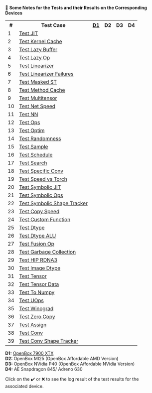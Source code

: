 :book: **Some Notes for the Tests and their Results on the Corresponding Devices**

<!-- - [Test JIT](test_jit.md)
- [Test Kernel Cache](test_kernel_cache.md)
- [Test Lazy Buffer](test_lazy_buffer.md)
- [Test Lazy Op](test_lazyop.md)
- [Test Linearizer](test_linearizer.md)
- [Test Linearizer Failures](test_linearizer_failures.md)
- [Test Masked ST](test_masked_st.md)
- [Test Method Cache](test_method_cache.md)
- [Test Multitensor](test_multitensor.md)
- [Test Net Speed](test_net_speed.md)
- [Test NN](test_nn.md)
- [Test Ops](test_ops.md)
- [Test Optim](test_optim.md)
- [Test Randomness](test_randomness.md)
- [Test Sample](test_sample.md)
- [Test Schedule](test_schedule.md)
- [Test Search](test_search.md)
- [Test Specific Conv](test_specific_conv.md)
- [Test Speed vs Torch](test_speed_v_torch.md)
- [Test Symbolic JIT](test_symbolic_jit.md)
- [Test Symbolic Ops](test_symbolic_ops.md)
- [Test Symbolic Shape Tracker](test_symbolic_shapetracker.md)
- [Test Copy Speed](test_copy_speed.md)
- [Test Custom Function](test_custom_function.md)
- [Test Dtype](test_dtype.md)
- [Test Dtype ALU](test_dtype_alu.md)
- [Test Fusion Op](test_fusion_op.md)
- [Test Garbage Collection](test_gc.md)
- [Test HIP RDNA3](test_hip_rdna3.md)
- [Test Image Dtype](test_image_dtype.md)
- [Test Tensor](test_tensor.md)
- [Test Tensor Data](test_tensor_data.md)
- [Test To Numpy](test_to_numpy.md)
- [Test UOps](test_uops.md)
- [Test Winograd](test_winograd.md)
- [Test Zero Copy](test_zero_copy.md)
- [Test Assign](test_assign.md)
- [Test Conv](test_conv.md)
- [Test Conv Shape Tracker](test_conv_shapetracker.md) -->

<table>
  <tr>
    <th>#</th>
    <th>Test Case</th>
    <th><a href="d1_inxiG.log">D1</a></th>
    <th>D2</th>
    <th>D3</th>
    <th>D4</th>
  </tr>
  <tr><td>1</td><td><a href="test_jit.md">Test JIT</a></td></tr>
  <tr><td>2</td><td><a href="test_kernel_cache.md">Test Kernel Cache</a></td></tr>
  <tr><td>3</td><td><a href="test_lazy_buffer.md">Test Lazy Buffer</a></td></tr>
  <tr><td>4</td><td><a href="test_lazyop.md">Test Lazy Op</a></td></tr>
  <tr><td>5</td><td><a href="test_linearizer.md">Test Linearizer</a></td></tr>
  <tr><td>6</td><td><a href="test_linearizer_failures.md">Test Linearizer Failures</a></td></tr>
  <tr><td>7</td><td><a href="test_masked_st.md">Test Masked ST</a></td></tr>
  <tr><td>8</td><td><a href="test_method_cache.md">Test Method Cache</a></td></tr>
  <tr><td>9</td><td><a href="test_multitensor.md">Test Multitensor</a></td></tr>
  <tr><td>10</td><td><a href="test_net_speed.md">Test Net Speed</a></td></tr>
  <tr><td>11</td><td><a href="test_nn.md">Test NN</a></td></tr>
  <tr><td>12</td><td><a href="test_ops.md">Test Ops</a></td></tr>
  <tr><td>13</td><td><a href="test_optim.md">Test Optim</a></td></tr>
  <tr><td>14</td><td><a href="test_randomness.md">Test Randomness</a></td></tr>
  <tr><td>15</td><td><a href="test_sample.md">Test Sample</a></td></tr>
  <tr><td>16</td><td><a href="test_schedule.md">Test Schedule</a></td></tr>
  <tr><td>17</td><td><a href="test_search.md">Test Search</a></td></tr>
  <tr><td>18</td><td><a href="test_specific_conv.md">Test Specific Conv</a></td></tr>
  <tr><td>19</td><td><a href="test_speed_v_torch.md">Test Speed vs Torch</a></td></tr>
  <tr><td>20</td><td><a href="test_symbolic_jit.md">Test Symbolic JIT</a></td></tr>
  <tr><td>21</td><td><a href="test_symbolic_ops.md">Test Symbolic Ops</a></td></tr>
  <tr><td>22</td><td><a href="test_symbolic_shapetracker.md">Test Symbolic Shape Tracker</a></td></tr>
  <tr><td>23</td><td><a href="test_copy_speed.md">Test Copy Speed</a></td></tr>
  <tr><td>24</td><td><a href="test_custom_function.md">Test Custom Function</a></td></tr>
  <tr><td>25</td><td><a href="test_dtype.md">Test Dtype</a></td></tr>
  <tr><td>26</td><td><a href="test_dtype_alu.md">Test Dtype ALU</a></td></tr>
  <tr><td>27</td><td><a href="test_fusion_op.md">Test Fusion Op</a></td></tr>
  <tr><td>28</td><td><a href="test_gc.md">Test Garbage Collection</a></td></tr>
  <tr><td>29</td><td><a href="test_hip_rdna3.md">Test HIP RDNA3</a></td></tr>
  <tr><td>30</td><td><a href="test_image_dtype.md">Test Image Dtype</a></td></tr>
  <tr><td>31</td><td><a href="test_tensor.md">Test Tensor</a></td></tr>
  <tr><td>32</td><td><a href="test_tensor_data.md">Test Tensor Data</a></td></tr>
  <tr><td>33</td><td><a href="test_to_numpy.md">Test To Numpy</a></td></tr>
  <tr><td>34</td><td><a href="test_uops.md">Test UOps</a></td></tr>
  <tr><td>35</td><td><a href="test_winograd.md">Test Winograd</a></td></tr>
  <tr><td>36</td><td><a href="test_zero_copy.md">Test Zero Copy</a></td></tr>
  <tr><td>37</td><td><a href="test_assign.md">Test Assign</a></td></tr>
  <tr><td>38</td><td><a href="test_conv.md">Test Conv</a></td></tr>
  <tr><td>39</td><td><a href="test_conv_shapetracker.md">Test Conv Shape Tracker</a></td></tr>
</table>

**D1:** <a href="d1_inxiG.log">OpenBox 7900 XTX</a>   
**D2:** OpenBox MI25 (OpenBox Affordable AMD Version)  
**D3:** OpenBox NVidia P40 (OpenBox Affordable NVidia Version)  
**D4:** AE Snapdragon 845/ Adreno 630  

Click on the ✔️ or ❌ to see the log result of the test results for the associated device.

